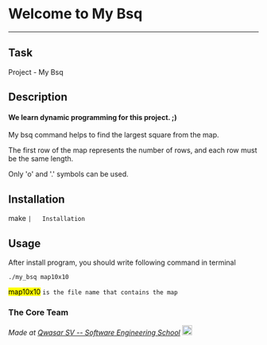 # Welcome to My Bsq
***

## Task

Project - My Bsq

## Description

#### We learn dynamic programming for this project. ;)

My bsq command helps to find the largest square from the map.

The first row of the map represents the number of rows, and each row must be the same length.

Only 'o' and '.' symbols can be used.

## Installation

make  ```|   Installation     ```


## Usage

After install program, you should write following command in terminal 
```
./my_bsq map10x10

```
<mark>map10x10</mark>  ```is the file name that contains the map```

### The Core Team


<span><i>Made at <a href='https://qwasar.io'>Qwasar SV -- Software Engineering School</a></i></span>
<span><img alt="Qwasar SV -- Software Engineering School's Logo'" src='https://storage.googleapis.com/qwasar-public/qwasar-logo_50x50.png' width='20px'></span>
